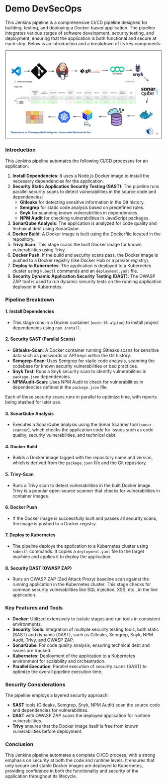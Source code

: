 # Demo DevSecOps


This Jenkins pipeline is a comprehensive CI/CD pipeline designed for building, testing, and deploying a Docker-based application. 
The pipeline integrates various stages of software development, security testing, and deployment, ensuring that the application is both 
functional and secure at each step. Below is an introduction and a breakdown of its key components:

![demo](%20CiberM4B3.png)

### **Introduction**
This Jenkins pipeline automates the following CI/CD processes for an application:

1. **Install Dependencies**: It uses a Node.js Docker image to install the necessary dependencies for the application.
2. **Security Static Application Security Testing (SAST)**: The pipeline runs parallel security scans to detect vulnerabilities in the source code and dependencies:
    - **Gitleaks** for detecting sensitive information in the Git history.
    - **Semgrep** for static code analysis based on predefined rules.
    - **Snyk** for scanning known vulnerabilities in dependencies.
    - **NPM Audit** for checking vulnerabilities in JavaScript packages.
3. **SonarQube Analysis**: The application is analyzed for code quality and technical debt using SonarQube.
4. **Docker Build**: A Docker image is built using the Dockerfile located in the repository.
5. **Trivy Scan**: This stage scans the built Docker image for known vulnerabilities using Trivy.
6. **Docker Push**: If the build and security scans pass, the Docker image is pushed to a Docker registry (like Docker Hub or a private registry).
7. **Deploy to Kubernetes**: The application is deployed to a Kubernetes cluster using `kubectl` commands and an `deployment.yaml` file.
8. **Security Dynamic Application Security Testing (DAST)**: The OWASP ZAP tool is used to run dynamic security tests on the running application deployed in Kubernetes.

### **Pipeline Breakdown**

#### **1. Install Dependencies**
- This stage runs in a Docker container (`node:16-alpine`) to install project dependencies using `npm install`.

#### **2. Security SAST (Parallel Scans)**
- **Gitleaks-Scan**: A Docker container running Gitleaks scans for sensitive data such as passwords or API keys within the Git history.
- **Semgrep-Scan**: Uses Semgrep for static code analysis, scanning the codebase for known security vulnerabilities or bad practices.
- **Snyk Test**: Runs a Snyk security scan to identify vulnerabilities in `package.json` dependencies.
- **NPMAudit-Scan**: Uses NPM Audit to check for vulnerabilities in dependencies defined in the `package.json` file.

Each of these security scans runs in parallel to optimize time, with reports being stashed for later use.

#### **3. SonarQube Analysis**
- Executes a SonarQube analysis using the Sonar Scanner tool (`sonar-scanner`), which checks the application code for issues such as code quality, security vulnerabilities, and technical debt.

#### **4. Docker Build**
- Builds a Docker image tagged with the repository name and version, which is derived from the `package.json` file and the Git repository.

#### **5. Trivy-Scan**
- Runs a Trivy scan to detect vulnerabilities in the built Docker image. Trivy is a popular open-source scanner that checks for vulnerabilities in container images.

#### **6. Docker Push**
- If the Docker image is successfully built and passes all security scans, the image is pushed to a Docker registry.

#### **7. Deploy to Kubernetes**
- The pipeline deploys the application to a Kubernetes cluster using `kubectl` commands. It copies a `deployment.yaml` file to the target machine and applies it to deploy the application.

#### **8. Security DAST (OWASP ZAP)**
- Runs an OWASP ZAP (Zed Attack Proxy) baseline scan against the running application in the Kubernetes cluster. This stage checks for common security vulnerabilities like SQL injection, XSS, etc., in the live application.

### **Key Features and Tools**
- **Docker**: Utilized extensively to isolate stages and run tools in consistent environments.
- **Security Tools**: Integration of multiple security testing tools, both static (SAST) and dynamic (DAST), such as Gitleaks, 
    Semgrep, Snyk, NPM Audit, Trivy, and OWASP ZAP.
- **SonarQube**: For code quality analysis, ensuring technical debt and issues are tracked.
- **Kubernetes**: Deployment of the application to a Kubernetes environment for scalability and orchestration.
- **Parallel Execution**: Parallel execution of security scans (SAST) to optimize the overall pipeline execution time.

### **Security Considerations**
The pipeline employs a layered security approach:
- **SAST** tools (Gitleaks, Semgrep, Snyk, NPM Audit) scan the source code and dependencies for vulnerabilities.
- **DAST** with OWASP ZAP scans the deployed application for runtime vulnerabilities.
- **Trivy** ensures that the Docker image itself is free from known vulnerabilities before deployment.

### **Conclusion**
This Jenkins pipeline automates a complete CI/CD process, with a strong emphasis on security at both the code and runtime levels. It ensures that only secure and stable Docker images are deployed to Kubernetes, providing confidence in both the functionality and security of the application throughout its lifecycle.